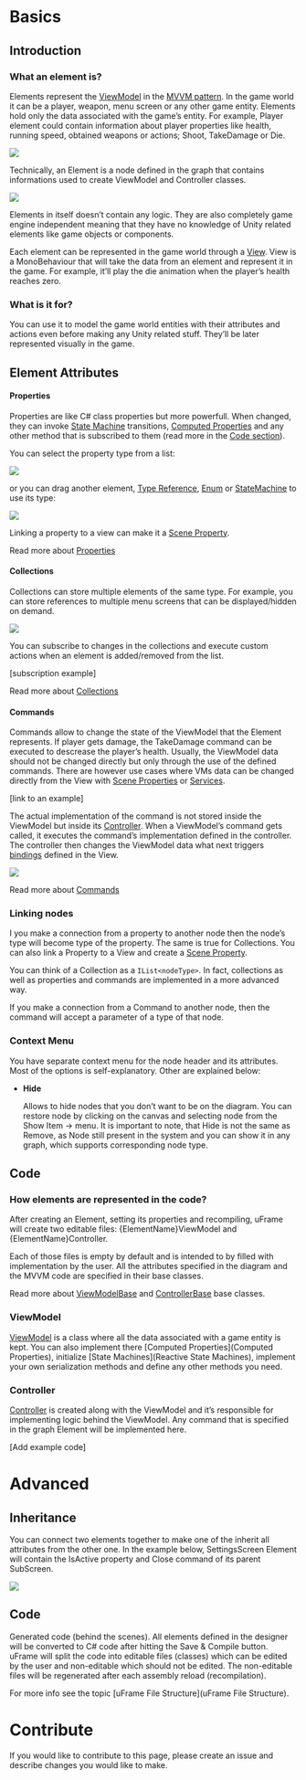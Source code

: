 # Basics

## Introduction

### What an element is?

Elements represent the [ViewModel](ViewModel) in the [MVVM pattern](MVVMPattern). In the game world it can be a player, weapon, menu screen or any other game entity. Elements hold only the data associated with the game’s entity. For example, Player element could contain information about player properties like health, running speed, obtained weapons or actions; Shoot, TakeDamage or Die.

![](https://dl.dropboxusercontent.com/u/75445779/uFrame_wiki/Screenshot_90.png)

Technically, an Element is a node defined in the graph that contains informations used to create ViewModel and Controller classes.

![](https://dl.dropboxusercontent.com/u/75445779/uFrame_wiki/node_to_code_generation.png)

Elements in itself doesn’t contain any logic. They are also completely game engine independent meaning that they have no knowledge of Unity related elements like game objects or components.

Each element can be represented in the game world through a [View](Views). View is a MonoBehaviour that will take the data from an element and represent it in the game. For example, it’ll play the die animation when the player’s health reaches zero.

### What is it for?

You can use it to model the game world entities with their attributes and actions even before making any Unity related stuff. They’ll be later represented visually in the game.

## Element Attributes

#### Properties

Properties are like C# class properties but more powerfull. When changed, they can invoke [State Machine](ReactiveStateMachines) transitions, [Computed Properties](ComputedProperties) and any other method that is subscribed to them (read more in the [Code section](#code)).

You can select the property type from a list:

![](https://dl.dropboxusercontent.com/u/75445779/uFrame_wiki/Screenshot_93.png)

or you can drag another element, [Type Reference](TypeReferences), [Enum](Enums) or [StateMachine](StateMachine) to use its type:

![](https://dl.dropboxusercontent.com/u/75445779/uFrame_wiki/Screenshot_94.png)

Linking a property to a view can make it a [Scene Property](SceneProperties).

Read more about [Properties](Properties)

#### Collections

Collections can store multiple elements of the same type. For example, you can store references to multiple menu screens that can be displayed/hidden on demand.

![](https://dl.dropboxusercontent.com/u/75445779/uFrame_wiki/Screenshot_95.png)

You can subscribe to changes in the collections and execute custom actions when an element is added/removed from the list.

[subscription example]

Read more about [Collections](Collections)

#### Commands

Commands allow to change the state of the ViewModel that the Element represents. If player gets damage, the TakeDamage command can be executed to descrease the player’s health. Usually, the ViewModel data should not be changed directly but only through the use of the defined commands. There are however use cases where VMs data can be changed directly from the View with [Scene Properties](SceneProperties) or [Services](Services).

[link to an example]

The actual implementation of the command is not stored inside the ViewModel but inside its [Controller](Controllers). When a ViewModel’s command gets called, it executes the command’s implementation defined in the controller. The controller then changes the ViewModel data what next triggers [bindings](Bindings) defined in the View.

![](https://dl.dropboxusercontent.com/u/75445779/uFrame_wiki/uFrame_MVVM_flow.png)

Read more about [Commands](Commands)

### Linking nodes

I you make a connection from a property to another node then the node’s type will become type of the property. The same is true for Collections. You can also link a Property to a View and create a [Scene Property](SceneProperties).

You can think of a Collection as a `IList<nodeType>`. In fact, collections as well as properties and commands are implemented in a more advanced way.

If you make a connection from a Command to another node, then the command will accept a parameter of a type of that node. 

### Context Menu

You have separate context menu for the node header and its attributes. Most of the options is self-explanatory. Other are explained below:

* **Hide**

    Allows to hide nodes that you don’t want to be on the diagram. You can restore node by clicking on the canvas and selecting node from the Show Item -> <Graph Name> menu. It is important to note, that Hide is not the same as Remove, as Node still present in the system and you can show it in any graph, which supports corresponding node type.   

## Code

### How elements are represented in the code?
After creating an Element, setting its properties and recompiling, uFrame will create two editable files: {ElementName}ViewModel and {ElementName}Controller.

Each of those files is empty by default and is intended to by filled with implementation by the user. All the attributes specified in the diagram and the MVVM code are specified in their base classes.

Read more about [ViewModelBase](ViewModelBase) and [ControllerBase](ControllerBase) base classes.

### ViewModel

[ViewModel](ViewModel) is a class where all the data associated with a game entity is kept. You can also implement there [Computed Properties](Computed Properties), initialize [State Machines](Reactive State Machines), implement your own serialization methods  and define any other methods you need.

### Controller

[Controller](Controller) is created along with the ViewModel and it’s responsible for implementing logic behind the ViewModel. Any command that is specified in the graph Element will be implemented here.

[Add example code]

# Advanced

## Inheritance

You can connect two elements together to make one of the inherit all attributes from the other one. In the example below, SettingsScreen Element will contain the IsActive property and Close command of its parent SubScreen.

![](https://dl.dropboxusercontent.com/u/75445779/uFrame_wiki/Screenshot_97.png)

## Code
Generated code (behind the scenes).
All elements defined in the designer will be converted to C# code after hitting the Save & Compile button. uFrame will split the code into editable files (classes) which can be edited by the user and non-editable which should not be edited. The non-editable files will be regenerated after each assembly reload (recompilation).

For more info see the topic [uFrame File Structure](uFrame File Structure).

# Contribute

If you would like to contribute to this page, please create an issue and describe changes you would like to make.